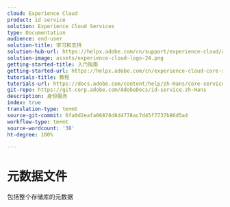 ```yaml
---
cloud: Experience Cloud
product: id service
solution: Experience Cloud Services
type: Documentation
audience: end-user
solution-title: 学习和支持
solution-hub-url: https://helpx.adobe.com/cn/support/experience-cloud/core-services.html
solution-image: assets/experience-cloud-logo-24.png
getting-started-title: 入门指南
getting-started-url: https://helpx.adobe.com/cn/experience-cloud-core-services/get-started.html
tutorials-title: 教程
tutorials-url: https://docs.adobe.com/content/help/zh-Hans/core-services-learn/tutorials/overview.html
git-repo: https://git.corp.adobe.com/AdobeDocs/id-service.zh-Hans
description: 身份服务
index: true
translation-type: tm+mt
source-git-commit: 6fa0d2eafa06878d8d4778ac7d45f7737b86d5a4
workflow-type: tm+mt
source-wordcount: '38'
ht-degree: 100%

---
```



# 元数据文件

包括整个存储库的元数据